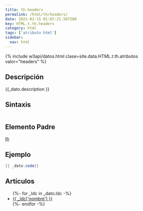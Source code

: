 ```yaml
---
title: th.headers
permalink: /html/th/headers/
date: 2021-02-15 01:07:21.507580
key: HTML.t.th.headers
category: html
tags: ['atributo html']
sidebar: 
  nav: html
---
```


{% include w3api/datos.html clase=site.data.HTML.t.th.atributos valor="headers" %}

## Descripción
{{_dato.description }}

## Sintaxis
~~~html
~~~

## Elemento Padre
[th](/html/th/)

## Ejemplo
~~~java
{{ _dato.code}}
~~~

## Artículos
<ul>
{%- for _ldc in _dato.ldc -%}
   <li>
       <a href="{{_ldc['url'] }}">{{ _ldc['nombre'] }}</a>
   </li>
{%- endfor -%}
</ul>
